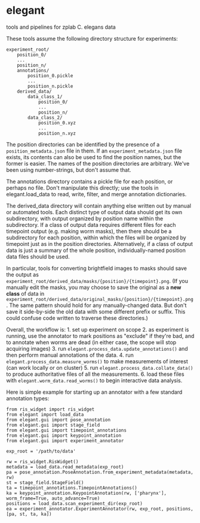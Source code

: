 # elegant
tools and pipelines for zplab C. elegans data

These tools assume the following directory structure for experiments:

```
experiment_root/
    position_0/
    ...
    position_n/ 
    annotations/
        position_0.pickle
        ...
        position_n.pickle
    derived_data/
        data_class_1/
            position_0/
            ...
            position_n/
        data_class_2/
            position_0.xyz
            ...
            position_n.xyz
```
The position directories can be identified by the presence of a `position_metadata.json` file in them. If an `experiment_metadata.json` file exists, its contents can also be used to find the position names, but the former is easier. The names of the position directories are arbitrary. We've been using number-strings, but don't assume that.

The annotations directory contains a pickle file for each position, or perhaps no file. Don't manipulate this directly; use the tools in elegant.load_data to read, write, filter, and merge annotation dictionaries.

The derived_data directory will contain anything else written out by manual or automated tools. Each distinct type of output data should get its own subdirectory, with output organized by position name within the subdirectory. If a class of output data requires different files for each timepoint output (e.g. making worm masks), then there should be a subdirectory for each position, within which the files will be organized by timepoint just as in the position directories. Alternatively, if a class of output data is just a summary of the whole position, individually-named position data files should be used.

In particular, tools for converting brightfield images to masks should save the output as `experiment_root/derived_data/masks/{position}/{timepoint}.png`. (If you manually edit the masks, you may choose to save the original as a **new class** of data in `experiment_root/derived_data/original_masks/{position}/{timepoint}.png`. The same pattern should hold for any manually-changed data. But don't save it side-by-side the old data with some different prefix or suffix. This could confuse code written to traverse these directories.)

Overall, the workflow is:
    1. set up experiment on scope
    2. as experiment is running, use the annotator to mark positions as "exclude" if they're bad, and to annotate when worms are dead (in either case, the scope will stop acquiring images)
    3. run `elegant.process_data.update_annotations()` and then perform manual annotations of the data.
    4. run `elegant.process_data.measure_worms()` to make measurements of interest (can work locally or on cluster)
    5. run `elegant.process_data.collate_data()` to produce authoritative files of all the measurements.
    6. load these files with `elegant.worm_data.read_worms()` to begin interactive data analysis.

Here is simple example for starting up an annotator with a few standard annotation types:

    from ris_widget import ris_widget
    from elegant import load_data
    from elegant.gui import pose_annotation
    from elegant.gui import stage_field
    from elegant.gui import timepoint_annotations
    from elegant.gui import keypoint_annotation
    from elegant.gui import experiment_annotator

    exp_root = '/path/to/data'
    
    rw = ris_widget.RisWidget()
    metadata = load_data.read_metadata(exp_root)
    pa = pose_annotation.PoseAnnotation.from_experiment_metadata(metadata, rw)
    st = stage_field.StageField()
    ta = timepoint_annotations.TimepointAnnotations()
    ka = keypoint_annotation.KeypointAnnotation(rw, ['pharynx'], worm_frame=True, auto_advance=True)
    positions = load_data.scan_experiment_dir(exp_root)
    ea = experiment_annotator.ExperimentAnnotator(rw, exp_root, positions, [pa, st, ta, ka])
